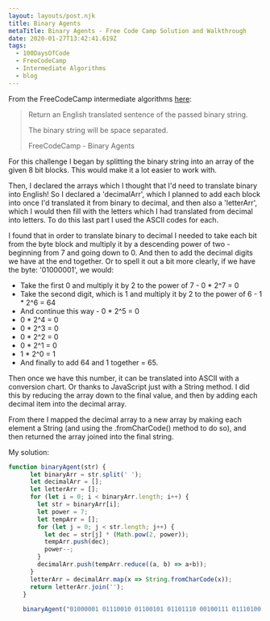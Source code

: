 ```yaml
---
layout: layouts/post.njk
title: Binary Agents
metaTitle: Binary Agents - Free Code Camp Solution and Walkthrough
date: 2020-01-27T13:42:41.619Z
tags:
  - 100DaysOfCode
  - FreeCodeCamp
  - Intermediate Algorithms
  - blog
---
```

From the FreeCodeCamp intermediate algorithms [here](https://www.freecodecamp.org/learn/javascript-algorithms-and-data-structures/intermediate-algorithm-scripting/binary-agents):

> Return an English translated sentence of the passed binary string.
> 
> The binary string will be space separated.
> 
> FreeCodeCamp - Binary Agents

For this challenge I began by splitting the binary string into an array of the given 8 bit blocks. This would make it a lot easier to work with.

Then, I declared the arrays which I thought that I'd need to translate binary into English! So I declared a 'decimalArr', which I planned to add each block into once I'd translated it from binary to decimal, and then also a 'letterArr', which I would then fill with the letters which I had translated from decimal into letters. To do this last part I used the ASCII codes for each.

I found that in order to translate binary to decimal I needed to take each bit from the byte block and multiply it by a descending power of two - beginning from 7 and going down to 0. And then to add the decimal digits we have at the end together. Or to spell it out a bit more clearly, if we have the byte: '01000001', we would:

*   Take the first 0 and multiply it by 2 to the power of 7 - 0 * 2^7 = 0
*   Take the second digit, which is 1 and multiply it by 2 to the power of 6 - 1 * 2^6 = 64
*   And continue this way - 0 * 2^5 = 0
*   0 * 2^4 = 0
*   0 * 2^3 = 0
*   0 * 2^2 = 0
*   0 * 2^1 = 0
*   1 * 2^0 = 1
*   And finally to add 64 and 1 together = 65.

Then once we have this number, it can be translated into ASCII with a conversion chart. Or thanks to JavaScript just with a String method. I did this by reducing the array down to the final value, and then by adding each decimal item into the decimal array.

From there I mapped the decimal array to a new array by making each element a String (and using the .fromCharCode() method to do so), and then returned the array joined into the final string.

My solution:

```javascript
function binaryAgent(str) {
      let binaryArr = str.split(' ');
      let decimalArr = [];
      let letterArr = [];
      for (let i = 0; i < binaryArr.length; i++) {
        let str = binaryArr[i];
        let power = 7;
        let tempArr = [];
        for (let j = 0; j < str.length; j++) {
          let dec = str[j] * (Math.pow(2, power));
          tempArr.push(dec);
          power--;
        }
        decimalArr.push(tempArr.reduce((a, b) => a+b));
      }
      letterArr = decimalArr.map(x => String.fromCharCode(x));
      return letterArr.join('');
    }
    
    binaryAgent("01000001 01110010 01100101 01101110 00100111 01110100 00100000 01100010 01101111 01101110 01100110 01101001 01110010 01100101 01110011 00100000 01100110 01110101 01101110 00100001 00111111");
```
